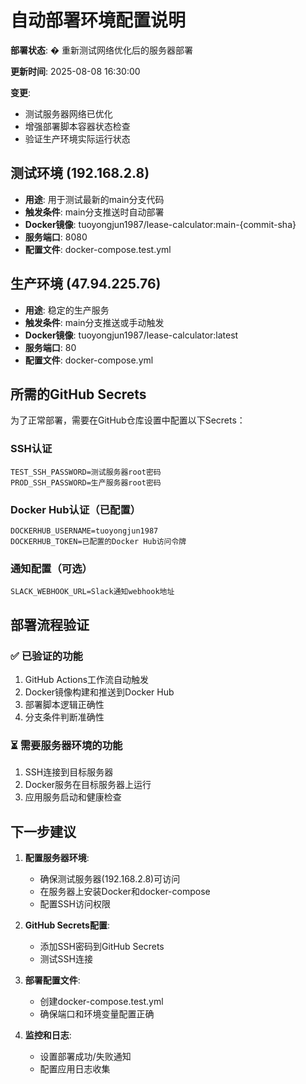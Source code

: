 # 自动部署环境配置说明

**部署状态**: � 重新测试网络优化后的服务器部署

**更新时间**: 2025-08-08 16:30:00

**变更**: 
- 测试服务器网络已优化
- 增强部署脚本容器状态检查
- 验证生产环境实际运行状态

## 测试环境 (192.168.2.8)
- **用途**: 用于测试最新的main分支代码
- **触发条件**: main分支推送时自动部署
- **Docker镜像**: tuoyongjun1987/lease-calculator:main-{commit-sha}
- **服务端口**: 8080
- **配置文件**: docker-compose.test.yml

## 生产环境 (47.94.225.76)  
- **用途**: 稳定的生产服务
- **触发条件**: main分支推送或手动触发
- **Docker镜像**: tuoyongjun1987/lease-calculator:latest
- **服务端口**: 80
- **配置文件**: docker-compose.yml

## 所需的GitHub Secrets

为了正常部署，需要在GitHub仓库设置中配置以下Secrets：

### SSH认证
```
TEST_SSH_PASSWORD=测试服务器root密码
PROD_SSH_PASSWORD=生产服务器root密码
```

### Docker Hub认证（已配置）
```
DOCKERHUB_USERNAME=tuoyongjun1987
DOCKERHUB_TOKEN=已配置的Docker Hub访问令牌
```

### 通知配置（可选）
```
SLACK_WEBHOOK_URL=Slack通知webhook地址
```

## 部署流程验证

### ✅ 已验证的功能
1. GitHub Actions工作流自动触发
2. Docker镜像构建和推送到Docker Hub
3. 部署脚本逻辑正确性
4. 分支条件判断准确性

### ⏳ 需要服务器环境的功能
1. SSH连接到目标服务器
2. Docker服务在目标服务器上运行
3. 应用服务启动和健康检查

## 下一步建议

1. **配置服务器环境**:
   - 确保测试服务器(192.168.2.8)可访问
   - 在服务器上安装Docker和docker-compose
   - 配置SSH访问权限

2. **GitHub Secrets配置**:
   - 添加SSH密码到GitHub Secrets
   - 测试SSH连接

3. **部署配置文件**:
   - 创建docker-compose.test.yml
   - 确保端口和环境变量配置正确

4. **监控和日志**:
   - 设置部署成功/失败通知
   - 配置应用日志收集
